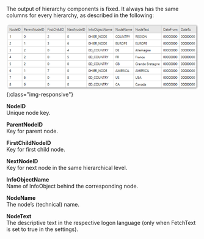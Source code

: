 The output of hierarchy components is fixed. It always has the same columns for every hierarchy, as described in the following:

![Hierarchy-Table-Output](/img/content/extractors.bwhier/Hierarchy-Table-Output-Result.png){:class="img-responsive"}

**NodeID**<br>
Unique node key.

**ParentNodeID**<br>
Key for parent node.

**FirstChildNodeID**<br>
Key for first child node.

**NextNodeID**<br>
Key for next node in the same hierarchical level.

**InfoObjectName**<br>
Name of InfoObject behind the corresponding node.

**NodeName**<br>
The node’s (technical) name.

**NodeText** <br>
The descriptive text in the respective logon language (only when FetchText is set to true in the settings).

